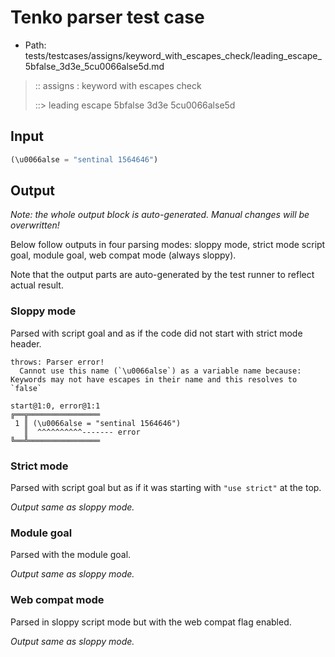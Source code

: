 # Tenko parser test case

- Path: tests/testcases/assigns/keyword_with_escapes_check/leading_escape_5bfalse_3d3e_5cu0066alse5d.md

> :: assigns : keyword with escapes check
>
> ::> leading escape 5bfalse 3d3e 5cu0066alse5d

## Input

`````js
(\u0066alse = "sentinal 1564646")
`````

## Output

_Note: the whole output block is auto-generated. Manual changes will be overwritten!_

Below follow outputs in four parsing modes: sloppy mode, strict mode script goal, module goal, web compat mode (always sloppy).

Note that the output parts are auto-generated by the test runner to reflect actual result.

### Sloppy mode

Parsed with script goal and as if the code did not start with strict mode header.

`````
throws: Parser error!
  Cannot use this name (`\u0066alse`) as a variable name because: Keywords may not have escapes in their name and this resolves to `false`

start@1:0, error@1:1
╔══╦════════════════
 1 ║ (\u0066alse = "sentinal 1564646")
   ║  ^^^^^^^^^^------- error
╚══╩════════════════

`````

### Strict mode

Parsed with script goal but as if it was starting with `"use strict"` at the top.

_Output same as sloppy mode._

### Module goal

Parsed with the module goal.

_Output same as sloppy mode._

### Web compat mode

Parsed in sloppy script mode but with the web compat flag enabled.

_Output same as sloppy mode._
